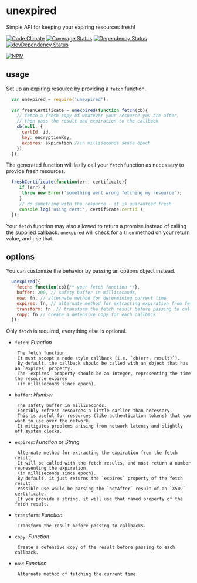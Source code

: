 # unexpired                          

Simple API for keeping your expiring resources fresh! 

[![Code Climate](https://codeclimate.com/github/jamestalmage/expired/badges/gpa.svg)](https://codeclimate.com/github/jamestalmage/expired)
[![Coverage Status](https://coveralls.io/repos/jamestalmage/expired/badge.svg?branch=master)](https://coveralls.io/r/jamestalmage/expired?branch=master)
[![Dependency Status](https://david-dm.org/jamestalmage/expired.svg)](https://david-dm.org/jamestalmage/expired)
[![devDependency Status](https://david-dm.org/jamestalmage/expired/dev-status.svg)](https://david-dm.org/jamestalmage/expired#info=devDependencies)

[![NPM](https://nodei.co/npm/unexpired.png)](https://www.npmjs.com/package/unexpired/)

## usage

Set up an expiring resource by providing a `fetch` function.

```javascript
  var unexpired = require('unexpired');
  
  var freshCertificate = unexpired(function fetch(cb){
    // fetch a fresh copy of whatever your resource you are after,
    // then pass the result and expiration to the callback
    cb(null, {
      certId: id,
      key: encryptionKey,
      expires: expiration //in milliseconds sense epoch
    });
  });
```

The generated function will lazily call your `fetch` function as necessary to provide fresh resources.

```javascript
  freshCertificate(function(err, certificate){
     if (err) {
      throw new Error('something went wrong fetching my resource');
     }
     // do something with the resource - it is guaranteed fresh
     console.log('using cert:', certificate.certId );
  });
```

Your `fetch` function may also allowed to return a promise instead of calling the supplied callback.
`unexpired` will check for a `then` method on your return value, and use that.

## options

You can customize the behavior by passing an options object instead.

```javascript
  unexpired({
    fetch: function(cb){/* your fetch function */},
    buffer: 200, // safety buffer in milliseconds,
    now: fn, // alternate method for determining current time
    expires: fn, // alternate method for extracting expiration from fetch result
    transform: fn  // transform the fetch result before passing to callbacks
    copy: fn // create a defensive copy for each callback
  });
```

Only `fetch` is required, everything else is optional.

  * `fetch`: _Function_
  
         The fetch function. 
         It must accept a node style callback (i.e. `cb(err, result)`).
         By default, the callback should be called with an object that has an `expires` property.
         The `expires` property should be an integer, representing the time the resource expires 
         (in milliseconds since epoch).
         
  * `buffer`: _Number_
  
         The safety buffer in milliseconds.
         Forcibly refresh resources a little earlier than necessary.
         This is useful for resources (like authentication tokens) that you want to use over the network. 
         It mitigates problems arising from network latency and slightly off system clocks.

  * `expires`: _Function_ or _String_
  
         Alternate method for extracting the expiration from the fetch result.
         It will be called with the fetch results, and must return a number representing the expiration 
         (in milliseconds since epoch).
         By default, it just returns the `expires` property of the fetch result.
         Possible use would be parsing the `notAfter` result of an `X509` certificate.
         If you provide a string, it will use that named property of the fetch result.

  * `transform`: _Function_
  
         Transform the result before passing to callbacks.
         
  * `copy`: _Function_
  
         Create a defensive copy of the result before passing to each callback.
         
  * `now`: _Function_

         Alternate method of fetching the current time.